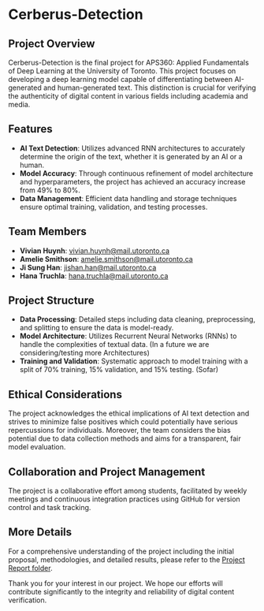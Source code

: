 # Cerberus-Detection

## Project Overview
Cerberus-Detection is the final project for APS360: Applied Fundamentals of Deep Learning at the University of Toronto. This project focuses on developing a deep learning model capable of differentiating between AI-generated and human-generated text. This distinction is crucial for verifying the authenticity of digital content in various fields including academia and media.

## Features
- **AI Text Detection**: Utilizes advanced RNN architectures to accurately determine the origin of the text, whether it is generated by an AI or a human.
- **Model Accuracy**: Through continuous refinement of model architecture and hyperparameters, the project has achieved an accuracy increase from 49% to 80%.
- **Data Management**: Efficient data handling and storage techniques ensure optimal training, validation, and testing processes.

## Team Members
- **Vivian Huynh**: vivian.huynh@mail.utoronto.ca
- **Amelie Smithson**: amelie.smithson@mail.utoronto.ca
- **Ji Sung Han**: jishan.han@mail.utoronto.ca
- **Hana Truchla**: hana.truchla@mail.utoronto.ca

## Project Structure
- **Data Processing**: Detailed steps including data cleaning, preprocessing, and splitting to ensure the data is model-ready.
- **Model Architecture**: Utilizes Recurrent Neural Networks (RNNs) to handle the complexities of textual data. (In a future we are considering/testing more Architectures)
- **Training and Validation**: Systematic approach to model training with a split of 70% training, 15% validation, and 15% testing. (Sofar)

## Ethical Considerations
The project acknowledges the ethical implications of AI text detection and strives to minimize false positives which could potentially have serious repercussions for individuals. Moreover, the team considers the bias potential due to data collection methods and aims for a transparent, fair model evaluation.

## Collaboration and Project Management
The project is a collaborative effort among students, facilitated by weekly meetings and continuous integration practices using GitHub for version control and task tracking.

## More Details
For a comprehensive understanding of the project including the initial proposal, methodologies, and detailed results, please refer to the [Project Report folder]((https://github.com/ji24077/Cerberus-Detection/tree/main/Project%20Report)).


Thank you for your interest in our project. We hope our efforts will contribute significantly to the integrity and reliability of digital content verification.
